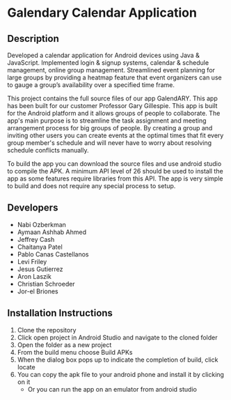 # Galendary Calendar Application

## Description
Developed a calendar application for Android devices using Java & JavaScript. Implemented login & signup systems, calendar & schedule management, online group management. Streamlined event planning for large groups by providing a heatmap feature that event organizers can use to gauge a group’s availability over a specified time frame.

This project contains the full source files of our app GalendARY. This app has been built for our customer Professor Gary Gillespie. This app is built for the Android platform and it allows groups of people to collaborate. The app's main purpose is to streamline the task assignment and meeting arrangement process for big groups of people. By creating a group and inviting other users you can create events at the optimal times that fit every group member's schedule and will never have to worry about resolving schedule conflicts manually.

To build the app you can download the source files and use android studio to compile the APK. A minimum API level of 26 should be used to install the app as some features require libraries from this API. The app is very simple to build and does not require any special process to setup.

## Developers
- Nabi Ozberkman
- Aymaan Ashhab Ahmed
- Jeffrey Cash
- Chaitanya Patel
- Pablo Canas Castellanos
- Levi Friley
- Jesus Gutierrez
- Aron Laszik
- Christian Schroeder
- Jor-el Briones

## Installation Instructions
1. Clone the repository
2. Click open project in Android Studio and navigate to the cloned folder
3. Open the folder as a new project
4. From the build menu choose Build APKs
5. When the dialog box pops up to indicate the completion of build, click locate
6. You can copy the apk file to your android phone and install it by clicking on it
     - Or you can run the app on an emulator from android studio

